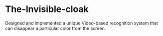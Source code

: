# The-Invisible-cloak
Designed and implemented a unique Video-based recognition system that can disappear a particular color from the screen.
